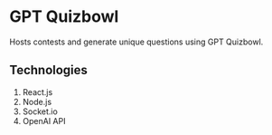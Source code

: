 # GPT Quizbowl
Hosts contests and generate unique questions using GPT Quizbowl.

## Technologies
1. React.js
2. Node.js
3. Socket.io
4. OpenAI API
